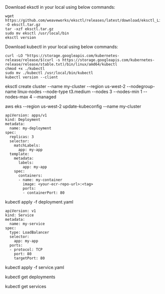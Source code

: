 Download eksctl in your local using below commands:
```
wget https://github.com/weaveworks/eksctl/releases/latest/download/eksctl_Linux_amd64.tar.gz -O eksctl.tar.gz
tar -xzf eksctl.tar.gz
sudo mv eksctl /usr/local/bin
eksctl version
```
Download kubectl in your local using below commands:

```
curl -LO "https://storage.googleapis.com/kubernetes-release/release/$(curl -s https://storage.googleapis.com/kubernetes-release/release/stable.txt)/bin/linux/amd64/kubectl
chmod +x ./kubectl
sudo mv ./kubectl /usr/local/bin/kubectl
kubectl version --client
```


eksctl create cluster --name my-cluster --region us-west-2 --nodegroup-name linux-nodes --node-type t3.medium --nodes 3 --nodes-min 1 --nodes-max 4 --managed

aws eks --region us-west-2 update-kubeconfig --name my-cluster

```
apiVersion: apps/v1
kind: Deployment
metadata:
  name: my-deployment
spec:
  replicas: 3
  selector:
    matchLabels:
      app: my-app
  template:
    metadata:
      labels:
        app: my-app
    spec:
      containers:
      - name: my-container
        image: <your-ecr-repo-url>:<tag>
        ports:
        - containerPort: 80
```

kubectl apply -f deployment.yaml

```
apiVersion: v1
kind: Service
metadata:
  name: my-service
spec:
  type: LoadBalancer
  selector:
    app: my-app
  ports:
  - protocol: TCP
    port: 80
    targetPort: 80
```

kubectl apply -f service.yaml

kubectl get deployments

kubectl get services
